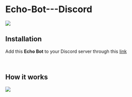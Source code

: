 # Echo-Bot---Discord

<img src="https://encrypted-tbn0.gstatic.com/images?q=tbn:ANd9GcThEQg_1nWexNEmJv8Z6zuIjnm206nDYhmaWA&usqp=CAU">
<h2>Installation</h2>
<p>Add this <b>Echo Bot</b> to your Discord server through this <a href="https://discord.com/api/oauth2/authorize?client_id=979797050256400444&permissions=534723947584&scope=bot">link</a> </p>
<br>
<h2>How it works</h2>
<!-- ![Screenshot (223)](https://user-images.githubusercontent.com/88572528/170826664-595fe397-7466-42e1-88ce-47a4a02d29b9.png) -->

<img src="https://user-images.githubusercontent.com/88572528/170826664-595fe397-7466-42e1-88ce-47a4a02d29b9.png">
